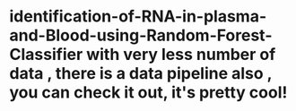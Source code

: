 # identification-of-RNA-in-plasma-and-Blood-using-Random-Forest-Classifier with very less number of data , there is a data pipeline also , you can check it out, it's pretty cool!
